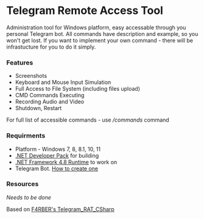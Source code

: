  
# Telegram Remote Access Tool

Administration tool for Windows platform, easy accessable through you personal Telegram bot. All commands have description and example, so you won't get lost.
If you want to implement your own command - there will be infrastucture for you to do it simply.

### Features
* Screenshots
* Keyboard and Mouse Input Simulation
* Full Access to File System (including files upload)
* CMD Commands Executing
* Recording Audio and Video
* Shutdown, Restart

For full list of accessible commands - use */commands* command

### Requirments

- Platform - Windows 7, 8, 8.1, 10, 11
- [.NET Developer Pack](https://docs.microsoft.com/en-us/dotnet/framework/install/guide-for-developers) for building
- [.NET Framework 4.8 Runtime](https://dotnet.microsoft.com/en-us/download/dotnet-framework/net48) to work on
- Telegram Bot. [How to create one](https://core.telegram.org/bots)

### Resources

*Needs to be done*

Based on [F4RBER's Telegram_RAT_CSharp](https://github.com/f4rber/Telegram_RAT_CSharp)

